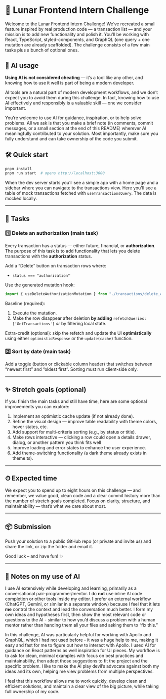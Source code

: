 # 🚀 Lunar Frontend Intern Challenge

Welcome to the Lunar Frontend Intern Challenge! We’ve recreated a small feature inspired by real production code — a transaction list — and your mission is to add new functionality and polish it. You’ll be working with React, TypeScript, styled-components, and GraphQL (one query + one mutation are already scaffolded). The challenge consists of a few main tasks plus a bunch of optional ones.

## 🤖 AI usage

**Using AI is not considered cheating** — it’s a tool like any other, and knowing how to use it well is part of being a modern developer.

AI tools are a natural part of modern development workflows, and we don’t expect you to avoid them during this challenge. In fact, knowing how to use AI effectively and responsibly is a valuable skill — one we consider important.

You’re welcome to use AI for guidance, inspiration, or to help solve problems. All we ask is that you make a brief note (in comments, commit messages, or a small section at the end of this README) wherever AI meaningfully contributed to your solution. Most importantly, make sure you fully understand and can take ownership of the code you submit.

## 🛠 Quick start

```bash
pnpm install
pnpm run start  # opens http://localhost:3000
```

When the dev server starts you’ll see a simple app with a home page and a sidebar where you can navigate to the transactions view. Here you'll see a table of mock transactions fetched with `useTransactionsQuery`. The data is mocked locally.

---

## 🚩 Tasks

### 1️⃣ Delete an authorization (main task)

Every transaction has a status — either future, financial, or **authorization**. The purpose of this task is to add functionality that lets you delete transactions with the **authorization** status.

Add a “Delete” button on transaction rows where:

- `status === "authorization"`

Use the generated mutation hook:

```ts
import { useDeleteAuthorizationMutation } from "./transactions/delete_authorization";
```

Baseline (required):

1. Execute the mutation.
2. Make the row disappear after deletion **by adding** `refetchQueries: ['GetTransactions']` _or_ by filtering local state.

Extra-credit (optional): skip the refetch and update the UI **optimistically** using either `optimisticResponse` _or_ the `update(cache)` function.

### 2️⃣ Sort by date (main task)

Add a toggle (button or clickable column header) that switches between “newest first” and “oldest first”. Sorting must run client-side only.

---

## ✨ Stretch goals (optional)

If you finish the main tasks and still have time, here are some optional improvements you can explore:

1. Implement an optimistic cache update (if not already done).
2. Refine the visual design — improve table readability with theme colors, hover states, etc.
3. Add support for multi-criteria sorting (e.g., by status or title).
4. Make rows interactive — clicking a row could open a details drawer, dialog, or another pattern you think fits well
5. Improve loading and error states to enhance the user experience.
6. Add theme-switching functionality (a dark theme already exists in theme.ts).

---

## ⏱ Expected time

We expect you to spend up to eight hours on this challenge — and remember, we value good, clean code and a clear commit history more than the number of stretch goals completed. Focus on clarity, structure, and maintainability — that’s what we care about most.

---

## 📦 Submission

Push your solution to a public GitHub repo (or private and invite us) and share the link, or zip the folder and email it.

Good luck – and have fun! ✨


--- 

## 🤖 Notes on my use of AI

I use AI extensively while developing and learning, primarily as a conversational pair-programmer/mentor. I do **not** use inline AI code completion or other tools inside my editor. I prefer an external workflow (ChatGPT, Gemini, or similar in a separate window) because I feel that it lets **me** control the context and lead the conversation much better. I form my own ideas and hypotheses first, then show the most relevant code or questions to the AI - similar to how you’d discuss a problem with a human mentor rather than handing them all your files and asking them to “fix this.”

In this challenge, AI was particularly helpful for working with Apollo and GraphQL, which I had not used before - it was a huge help to me, making it easy and fast for me to figure out how to interact with Apollo. I used AI for guidance on React patterns as well inspiration for UI pieces. My workflow is to ask for clean, minimal examples with focus on best practices and maintainability, then adapt those suggestions to fit the project and the specific problem. I like to make the AI play devil’s advocate against both my ideas and its own, helping me view problems from multiple perspectives. 

I feel that this workflow allows me to work quickly, develop clean and efficient solutions, and maintain a clear view of the big picture, while taking full ownership of my code.
